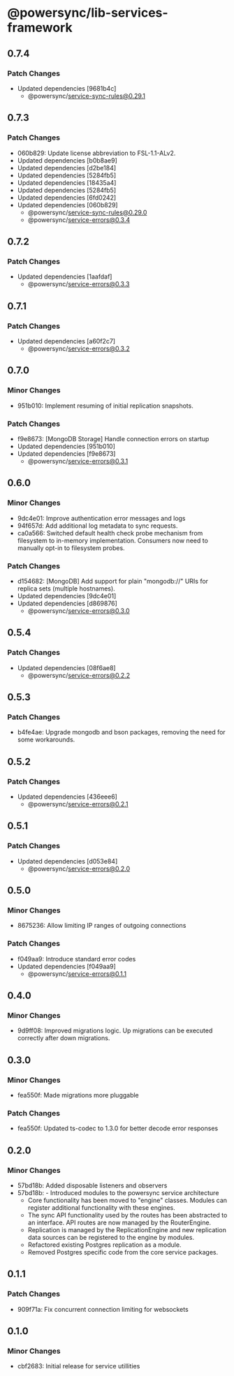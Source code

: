 # @powersync/lib-services-framework

## 0.7.4

### Patch Changes

- Updated dependencies [9681b4c]
  - @powersync/service-sync-rules@0.29.1

## 0.7.3

### Patch Changes

- 060b829: Update license abbreviation to FSL-1.1-ALv2.
- Updated dependencies [b0b8ae9]
- Updated dependencies [d2be184]
- Updated dependencies [5284fb5]
- Updated dependencies [18435a4]
- Updated dependencies [5284fb5]
- Updated dependencies [6fd0242]
- Updated dependencies [060b829]
  - @powersync/service-sync-rules@0.29.0
  - @powersync/service-errors@0.3.4

## 0.7.2

### Patch Changes

- Updated dependencies [1aafdaf]
  - @powersync/service-errors@0.3.3

## 0.7.1

### Patch Changes

- Updated dependencies [a60f2c7]
  - @powersync/service-errors@0.3.2

## 0.7.0

### Minor Changes

- 951b010: Implement resuming of initial replication snapshots.

### Patch Changes

- f9e8673: [MongoDB Storage] Handle connection errors on startup
- Updated dependencies [951b010]
- Updated dependencies [f9e8673]
  - @powersync/service-errors@0.3.1

## 0.6.0

### Minor Changes

- 9dc4e01: Improve authentication error messages and logs
- 94f657d: Add additional log metadata to sync requests.
- ca0a566: Switched default health check probe mechanism from filesystem to in-memory implementation. Consumers now need to manually opt-in to filesystem probes.

### Patch Changes

- d154682: [MongoDB] Add support for plain "mongodb://" URIs for replica sets (multiple hostnames).
- Updated dependencies [9dc4e01]
- Updated dependencies [d869876]
  - @powersync/service-errors@0.3.0

## 0.5.4

### Patch Changes

- Updated dependencies [08f6ae8]
  - @powersync/service-errors@0.2.2

## 0.5.3

### Patch Changes

- b4fe4ae: Upgrade mongodb and bson packages, removing the need for some workarounds.

## 0.5.2

### Patch Changes

- Updated dependencies [436eee6]
  - @powersync/service-errors@0.2.1

## 0.5.1

### Patch Changes

- Updated dependencies [d053e84]
  - @powersync/service-errors@0.2.0

## 0.5.0

### Minor Changes

- 8675236: Allow limiting IP ranges of outgoing connections

### Patch Changes

- f049aa9: Introduce standard error codes
- Updated dependencies [f049aa9]
  - @powersync/service-errors@0.1.1

## 0.4.0

### Minor Changes

- 9d9ff08: Improved migrations logic. Up migrations can be executed correctly after down migrations.

## 0.3.0

### Minor Changes

- fea550f: Made migrations more pluggable

### Patch Changes

- fea550f: Updated ts-codec to 1.3.0 for better decode error responses

## 0.2.0

### Minor Changes

- 57bd18b: Added disposable listeners and observers
- 57bd18b: - Introduced modules to the powersync service architecture
  - Core functionality has been moved to "engine" classes. Modules can register additional functionality with these engines.
  - The sync API functionality used by the routes has been abstracted to an interface. API routes are now managed by the RouterEngine.
  - Replication is managed by the ReplicationEngine and new replication data sources can be registered to the engine by modules.
  - Refactored existing Postgres replication as a module.
  - Removed Postgres specific code from the core service packages.

## 0.1.1

### Patch Changes

- 909f71a: Fix concurrent connection limiting for websockets

## 0.1.0

### Minor Changes

- cbf2683: Initial release for service utillities
